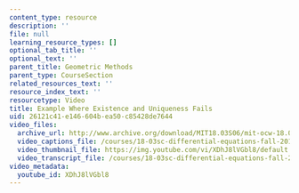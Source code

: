 ```yaml
---
content_type: resource
description: ''
file: null
learning_resource_types: []
optional_tab_title: ''
optional_text: ''
parent_title: Geometric Methods
parent_type: CourseSection
related_resources_text: ''
resource_index_text: ''
resourcetype: Video
title: Example Where Existence and Uniqueness Fails
uid: 26121c41-e146-604b-ea50-c85428de7644
video_files:
  archive_url: http://www.archive.org/download/MIT18.03S06/mit-ocw-18.03-lec1-05feb2003-220k_512kb.mp4
  video_captions_file: /courses/18-03sc-differential-equations-fall-2011/ffc75c85d67657e69b245757476b5030_XDhJ8lVGbl8.vtt
  video_thumbnail_file: https://img.youtube.com/vi/XDhJ8lVGbl8/default.jpg
  video_transcript_file: /courses/18-03sc-differential-equations-fall-2011/c4b9f70e9101da48b42594af98933c00_XDhJ8lVGbl8.pdf
video_metadata:
  youtube_id: XDhJ8lVGbl8
---
```

